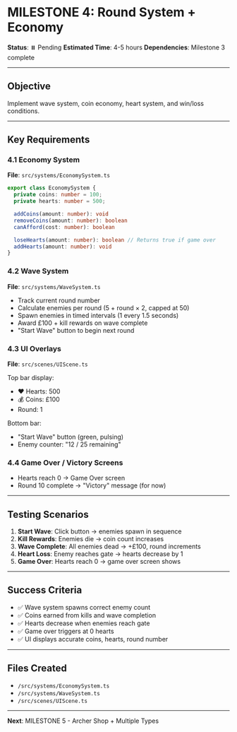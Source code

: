# MILESTONE 4: Round System + Economy

**Status**: ⏸️ Pending
**Estimated Time**: 4-5 hours
**Dependencies**: Milestone 3 complete

---

## Objective

Implement wave system, coin economy, heart system, and win/loss conditions.

---

## Key Requirements

### 4.1 Economy System
**File**: `src/systems/EconomySystem.ts`

```typescript
export class EconomySystem {
  private coins: number = 100;
  private hearts: number = 500;

  addCoins(amount: number): void
  removeCoins(amount: number): boolean
  canAfford(cost: number): boolean

  loseHearts(amount: number): boolean // Returns true if game over
  addHearts(amount: number): void
}
```

### 4.2 Wave System
**File**: `src/systems/WaveSystem.ts`

- Track current round number
- Calculate enemies per round (5 + round × 2, capped at 50)
- Spawn enemies in timed intervals (1 every 1.5 seconds)
- Award £100 + kill rewards on wave complete
- "Start Wave" button to begin next round

### 4.3 UI Overlays
**File**: `src/scenes/UIScene.ts`

Top bar display:
- ❤️ Hearts: 500
- 💰 Coins: £100
- Round: 1

Bottom bar:
- "Start Wave" button (green, pulsing)
- Enemy counter: "12 / 25 remaining"

### 4.4 Game Over / Victory Screens
- Hearts reach 0 → Game Over screen
- Round 10 complete → "Victory" message (for now)

---

## Testing Scenarios

1. **Start Wave**: Click button → enemies spawn in sequence
2. **Kill Rewards**: Enemies die → coin count increases
3. **Wave Complete**: All enemies dead → +£100, round increments
4. **Heart Loss**: Enemy reaches gate → hearts decrease by 1
5. **Game Over**: Hearts reach 0 → game over screen shows

---

## Success Criteria

- ✅ Wave system spawns correct enemy count
- ✅ Coins earned from kills and wave completion
- ✅ Hearts decrease when enemies reach gate
- ✅ Game over triggers at 0 hearts
- ✅ UI displays accurate coins, hearts, round number

---

## Files Created

- `/src/systems/EconomySystem.ts`
- `/src/systems/WaveSystem.ts`
- `/src/scenes/UIScene.ts`

---

**Next**: MILESTONE 5 - Archer Shop + Multiple Types
